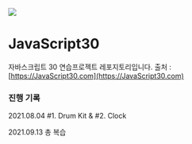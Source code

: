 ﻿![](https://javascript30.com/images/JS3-social-share.png)

# JavaScript30
자바스크립트 30 연습프로젝트 레포지토리입니다.
출처 : [https://JavaScript30.com](https://JavaScript30.com)

### 진행 기록
2021.08.04
#1. Drum Kit & #2. Clock

2021.09.13
총 복습 
